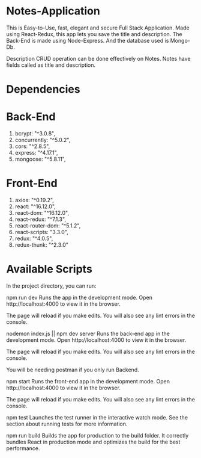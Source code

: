 # Notes-Application

This is Easy-to-Use, fast, elegant and secure Full Stack Application. Made using React-Redux, this app lets you save the title and description. The Back-End is made using Node-Express. And the database used is Mongo-Db. 

Description
CRUD operation can be done effectively on Notes. Notes have  fields called as title and description.

# Dependencies
# Back-End
1. bcrypt: "^3.0.8",
2. concurrently: "^5.0.2",
3. cors: "^2.8.5",
4. express: "^4.17.1",
5. mongoose: "^5.8.11",

# Front-End
1. axios: "^0.19.2",
2. react: "^16.12.0",
3. react-dom: "^16.12.0",
4. react-redux: "^7.1.3",
5. react-router-dom: "^5.1.2",
6. react-scripts: "3.3.0",
7. redux: "^4.0.5",
8. redux-thunk: "^2.3.0"

# Available Scripts
In the project directory, you can run:

npm run dev
Runs the app in the development mode.
Open http://localhost:4000 to view it in the browser.

The page will reload if you make edits.
You will also see any lint errors in the console.

nodemon index.js || npm dev server
Runs the back-end app in the development mode.
Open http://localhost:4000 to view it in the browser.

The page will reload if you make edits.
You will also see any lint errors in the console.

You will be needing postman if you only run Backend.

npm start
Runs the front-end app in the development mode.
Open http://localhost:4000 to view it in the browser.

The page will reload if you make edits.
You will also see any lint errors in the console.

npm test
Launches the test runner in the interactive watch mode.
See the section about running tests for more information.

npm run build
Builds the app for production to the build folder.
It correctly bundles React in production mode and optimizes the build for the best performance.



